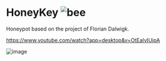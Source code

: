 # HoneyKey ![bee](https://github.com/user-attachments/assets/88e7cb64-37e3-4dc6-a31d-3701eae02a81)




Honeypot based on the project of Florian Dalwigk.

https://www.youtube.com/watch?app=desktop&v=OtEaIvIUipA

![image](https://github.com/user-attachments/assets/612d7f80-0de2-4a8b-98de-c95a105cc511)
